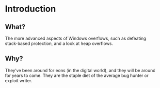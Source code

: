 # Introduction

## What?

The more advanced aspects of Windows overflows, such as defeating stack-based protection, and a look at heap overflows.

## Why?

They’ve been around for eons (in the digital world), and they will be around for years to come. They are the staple diet of the average bug hunter or exploit writer.
